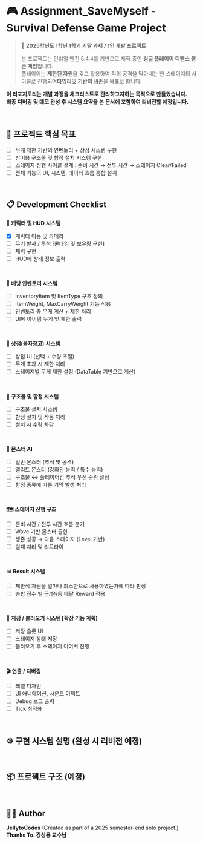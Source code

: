 # 🎮 Assignment_SaveMyself - Survival Defense Game Project

> **📝 2025학년도 1학년 1학기 기말 과제 / 1인 개발 프로젝트**
>
> 본 프로젝트는 언리얼 엔진 5.4.4를 기반으로 제작 중인 **싱글 플레이어 디펜스 생존 게임**입니다.  
> 플레이어는 **제한된 자원**을 갖고 활용하여 적의 공격을 막아내는 한 스테이지의 사이클로 진행되며**타임리밋 기반의 생존**을 목표로 합니다.

**이 리포지토리는 개발 과정을 체크리스트로 관리하고자하는 목적으로 만들었습니다.**  
**최종 디버깅 및 데모 완성 후 시스템 요약을 본 문서에 포함하여 리비전할 예정입니다.**  

<br>

## 🎯 프로젝트 핵심 목표
 - [ ] 무게 제한 기반의 인벤토리 + 상점 시스템 구현
 - [ ] 방어용 구조물 및 함정 설치 시스템 구현
 - [ ] 스테이지 진행 사이클 설계 : 준비 시간 → 전투 시간 → 스테이지 Clear/Failed
 - [ ] 전체 기능의 UI, 시스템, 데이터 흐름 통합 설계

<br>

## 📋 Development Checklist
**🧍 캐릭터 및 HUD 시스템** 
 - [X] 캐릭터 이동 및 카메라
 - [ ] 무기 발사 / 투척 [쿨타임 및 보유량 구현]
 - [ ] 체력 구현
 - [ ] HUD에 상태 정보 출력     
<br> 

**🎒 배낭 인벤토리 시스템**  
 - [ ] InventoryItem 및 ItemType 구조 정의  
 - [ ] ItemWeight, MaxCarryWeight 기능 적용  
 - [ ] 인벤토리 총 무게 계산 + 제한 처리  
 - [ ] UI에 아이템 무게 및 제한 출력      
<br> 

**🏪 상점(물자창고) 시스템**  
 - [ ] 상점 UI (선택 + 수량 조절)
 - [ ] 무게 초과 시 제한 처리
 - [ ] 스테이지별 무게 제한 설정 (DataTable 기반으로 계산)    
<br> 

**🧱 구조물 및 함정 시스템** 
 - [ ] 구조물 설치 시스템
 - [ ] 함정 설치 및 작동 처리
 - [ ] 설치 시 수량 차감
<br> 

**👾 몬스터 AI** 
 - [ ] 일반 몬스터 (추적 및 공격)
 - [ ] 엘리트 몬스터 (강화된 능력 / 특수 능력)
 - [ ] 구조물 ↔ 플레이어간 추적 우선 순위 설정
 - [ ] 함정 종류에 따른 기믹 발생 처리      
<br> 

**🗺️ 스테이지 진행 구조** 
 - [ ] 준비 시간 / 전투 시간 흐름 분기
 - [ ] Wave 기반 몬스터 출현
 - [ ] 생존 성공 → 다음 스테이지 (Level 기반)
 - [ ] 실패 처리 및 리트라이      
<br> 

**📊 Result 시스템** 
 - [ ] 제한적 자원을 얼마나 최소한으로 사용하였는가에 따라 판정
 - [ ] 총합 점수 별 금/은/동 메달 Reward 적용      
<br> 

**💾 저장 / 불러오기 시스템 [확장 기능 계획]**
 - [ ] 저장 슬롯 UI
 - [ ] 스테이지 상태 저장
 - [ ] 불러오기 후 스테이지 이어서 진행      
<br> 

**🎬 연출 / 디버깅**
 - [ ] 레벨 디자인
 - [ ] UI 애니메이션, 사운드 이펙트
 - [ ] Debug 로그 출력
 - [ ] Tick 최적화

<br>

## ⚙️ 구현 시스템 설명 (완성 시 리비전 예정)

<br>

## 📦 프로젝트 구조 (예정)

<br>

## 🧑‍💻 Author
  **JellytoCodes** (Created as part of a 2025 semester-end solo project.)  
  **Thanks To. 강상용 교수님**  
